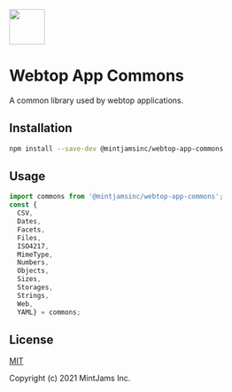 <img src="https://www.mintjams.jp/img/cr.svg" alt ="" width="64">

# Webtop App Commons
A common library used by webtop applications.

## Installation

```sh
npm install --save-dev @mintjamsinc/webtop-app-commons
```

## Usage

```js
import commons from '@mintjamsinc/webtop-app-commons';
const {
  CSV,
  Dates,
  Facets,
  Files,
  ISO4217,
  MimeType,
  Numbers,
  Objects,
  Sizes,
  Storages,
  Strings,
  Web,
  YAML} = commons;
```

## License

[MIT](https://opensource.org/licenses/MIT)

Copyright (c) 2021 MintJams Inc.